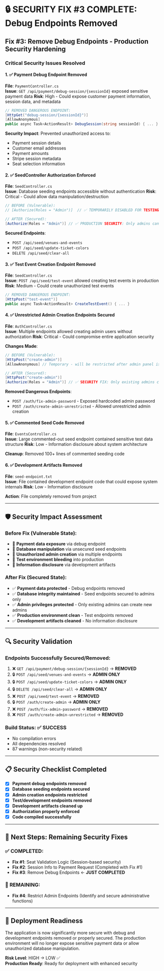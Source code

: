 # 🔒 SECURITY FIX #3 COMPLETE: Debug Endpoints Removed

## Fix #3: Remove Debug Endpoints - Production Security Hardening

### Critical Security Issues Resolved

#### 1. ✅ **Payment Debug Endpoint Removed**
**File**: `PaymentController.cs`  
**Issue**: `GET /api/payment/debug-session/{sessionId}` exposed sensitive payment data
**Risk**: High - Could expose customer payment information, session data, and metadata

```csharp
// REMOVED DANGEROUS ENDPOINT:
[HttpGet("debug-session/{sessionId}")]
[AllowAnonymous]
public async Task<ActionResult> DebugSession(string sessionId) { ... }
```

**Security Impact**: Prevented unauthorized access to:
- Payment session details
- Customer email addresses  
- Payment amounts
- Stripe session metadata
- Seat selection information

#### 2. ✅ **SeedController Authorization Enforced**
**File**: `SeedController.cs`  
**Issue**: Database seeding endpoints accessible without authentication
**Risk**: Critical - Could allow data manipulation/destruction

```csharp
// BEFORE (Vulnerable):
// [Authorize(Roles = "Admin")]  // ✅ TEMPORARILY DISABLED FOR TESTING

// AFTER (Secured):
[Authorize(Roles = "Admin")] // ✅ PRODUCTION SECURITY: Only admins can access seeding endpoints
```

**Secured Endpoints**:
- `POST /api/seed/venues-and-events`
- `POST /api/seed/update-ticket-colors`  
- `DELETE /api/seed/clear-all`

#### 3. ✅ **Test Event Creation Endpoint Removed**
**File**: `SeedController.cs`  
**Issue**: `POST /api/seed/test-event` allowed creating test events in production
**Risk**: Medium - Could create unauthorized test events

```csharp
// REMOVED DANGEROUS ENDPOINT:
[HttpPost("test-event")]
public async Task<ActionResult> CreateTestEvent() { ... }
```

#### 4. ✅ **Unrestricted Admin Creation Endpoints Secured**
**File**: `AuthController.cs`  
**Issue**: Multiple endpoints allowed creating admin users without authorization
**Risk**: Critical - Could compromise entire application security

**Changes Made**:

```csharp
// BEFORE (Vulnerable):
[HttpPost("create-admin")]
[AllowAnonymous] // Temporary - will be restricted after admin panel is set up

// AFTER (Secured):
[HttpPost("create-admin")]
[Authorize(Roles = "Admin")] // ✅ SECURITY FIX: Only existing admins can create new admins
```

**Removed Dangerous Endpoints**:
- `POST /auth/fix-admin-password` - Exposed hardcoded admin password
- `POST /auth/create-admin-unrestricted` - Allowed unrestricted admin creation

#### 5. ✅ **Commented Seed Code Removed**
**File**: `EventsController.cs`  
**Issue**: Large commented-out seed endpoint contained sensitive test data structure
**Risk**: Low - Information disclosure about system architecture

**Cleanup**: Removed 100+ lines of commented seeding code

#### 6. ✅ **Development Artifacts Removed**
**File**: `seed-endpoint.txt`  
**Issue**: File contained development endpoint code that could expose system internals
**Risk**: Low - Information disclosure

**Action**: File completely removed from project

---

## 🛡️ **Security Impact Assessment**

### **Before Fix (Vulnerable State)**:
- 🚨 **Payment data exposure** via debug endpoint
- 🚨 **Database manipulation** via unsecured seed endpoints
- 🚨 **Unauthorized admin creation** via multiple endpoints
- 🚨 **Test environment bleeding** into production
- 🚨 **Information disclosure** via development artifacts

### **After Fix (Secured State)**:
- ✅ **Payment data protected** - Debug endpoints removed
- ✅ **Database integrity maintained** - Seed endpoints secured to admins only
- ✅ **Admin privileges protected** - Only existing admins can create new admins
- ✅ **Production environment clean** - Test endpoints removed
- ✅ **Development artifacts cleaned** - No information disclosure

---

## 🔍 **Security Validation**

### **Endpoints Successfully Secured/Removed**:
1. ❌ `GET /api/payment/debug-session/{sessionId}` → **REMOVED**
2. 🔒 `POST /api/seed/venues-and-events` → **ADMIN ONLY**
3. 🔒 `POST /api/seed/update-ticket-colors` → **ADMIN ONLY**
4. 🔒 `DELETE /api/seed/clear-all` → **ADMIN ONLY**
5. ❌ `POST /api/seed/test-event` → **REMOVED**
6. 🔒 `POST /auth/create-admin` → **ADMIN ONLY**
7. ❌ `POST /auth/fix-admin-password` → **REMOVED**
8. ❌ `POST /auth/create-admin-unrestricted` → **REMOVED**

### **Build Status**: ✅ SUCCESS
- No compilation errors
- All dependencies resolved
- 87 warnings (non-security related)

---

## 📋 **Security Checklist Completed**

- [x] **Payment debug endpoints removed**
- [x] **Database seeding endpoints secured**
- [x] **Admin creation endpoints restricted**
- [x] **Test/development endpoints removed**
- [x] **Development artifacts cleaned up**
- [x] **Authorization properly enforced**
- [x] **Code compiled successfully**

---

## 🎯 **Next Steps: Remaining Security Fixes**

### ✅ **COMPLETED**:
- **Fix #1**: Seat Validation Logic (Session-based security)
- **Fix #2**: Session Info to Payment Request (Completed with Fix #1)
- **Fix #3**: Remove Debug Endpoints ← **JUST COMPLETED**

### 🔄 **REMAINING**:
- **Fix #4**: Restrict Admin Endpoints (Identify and secure administrative functions)

---

## 🚀 **Deployment Readiness**

The application is now significantly more secure with debug and development endpoints removed or properly secured. The production environment will no longer expose sensitive payment data or allow unauthorized database manipulation.

**Risk Level**: HIGH → LOW ✅  
**Production Ready**: Ready for deployment with enhanced security
